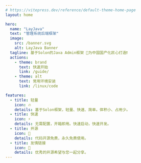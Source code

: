 ```yaml
---
# https://vitepress.dev/reference/default-theme-home-page
layout: home

hero:
  name: "LayJava"
  text: "管理系统后端框架"
  image:
    src: /banner.svg
    alt: LayJava Banner
  tagline: 基于Solon的Java Admin框架 🚩为中国国产化匠心打造❗
  actions:
    - theme: brand
      text: 快速开始
      link: /guide/
    - theme: alt
      text: 常用环境安装
      link: /linux/code

features:
  - title: 轻量
    icon: 🔥
    details: 基于Solon框架，轻量、快速、简单。体积小、占用少。
  - title: 快速
    icon: ⚡
    details: 无需配置，开箱即用。快速启动，快速开发。
  - title: 开源
    icon: 💯
    details: 代码开源免费，永久免费使用。
  - title: 友情链接
    icon: 🧲
    details: 优秀的开源希望与您一起分享。
---
```


